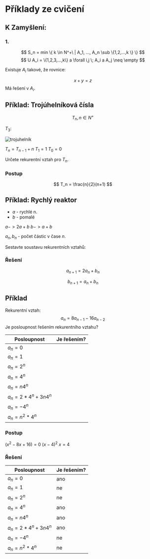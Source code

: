 # Příklady ze cvičení

## K Zamyšlení:
### 1.

$$
S_n = min \{
k \in N^+\ | 
A_1, ..., A_n \sub \{1,2,...,k \}
\}
$$
$$
U A_i = \{1,2,3,...,k\} a \forall i,j \; A_i a A_j \neq \empty
$$

Existuje $A_i$ takové, že rovnice:

$$
x+y=z
$$
Má řešení v $A_i$.

## Příklad: Trojúhelníková čísla

$$
T_n , 
n \in N^+
$$

$T_3$:

![trojuhelník](https://e7.pngegg.com/pngimages/713/24/png-clipart-triangle-critical-graph-graph-theory-graph-of-a-function-triangle-angle-triangle.png)

$T_n = T_{n-1} + n$
$T_1 = 1$
$T_0 = 0$

Určete rekurentní vztah pro $T_n$.
### Postup

$$
T_n = \frac{n}{2}(n+1)
$$
## Příklad: Rychlý reaktor

- $a$ - rychlé n.
- $b$ - pomalé

$a -> 2a + b$
$b -> a + b$

$a_n, b_n$ - počet částic v čase $n$.

Sestavte soustavu rekurentních vztahů:
### Řešení
$$
a_{n+1} = 2a_n + b_n
$$

$$
b_{n+1} = a_n + b_n
$$

## Příklad
Rekurentní vztah:
$$
a_n = 8a_{n-1} - 16 a_{n-2}
$$
Je posloupnost řešením rekurentního vztahu?

| Posloupnost           | Je řešením? |
| --------------------- | ----------- |
| $a_n = 0$             |             |
| $a_n = 1$             |             |
| $a_n = 2^n$           |             |
| $a_n = 4^n$           |             |
| $a_n = n4^n$          |             |
| $a_n = 2*4^n + 3n4^n$ |             |
| $a_n = -4^n$          |             |
| $a_n = n^2*4^n$       |             |
### Postup

$(x^2-8x+16) = 0$
$(x-4)^2$
$x =4$

### Řešení
| Posloupnost           | Je řešením? |
| --------------------- | ----------- |
| $a_n = 0$             | ano         |
| $a_n = 1$             | ne          |
| $a_n = 2^n$           | ne          |
| $a_n = 4^n$           | ano         |
| $a_n = n4^n$          | ano         |
| $a_n = 2*4^n + 3n4^n$ | ano         |
| $a_n = -4^n$          | ne          |
| $a_n = n^2*4^n$       | ne          |